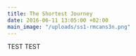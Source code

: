```yaml
---
title: The Shortest Journey
date: 2016-06-11 13:05:00 +02:00
main_image: "/uploads/ss1-rmcans3n.png"
---
```


TEST TEST